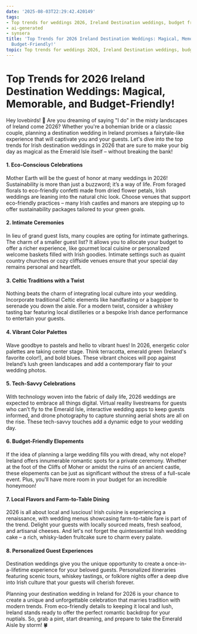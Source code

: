 ```yaml
---
date: '2025-08-03T22:29:42.420149'
tags:
- Top trends for weddings 2026, Ireland Destination weddings, budget friendly
- ai-generated
- synsera
title: 'Top Trends for 2026 Ireland Destination Weddings: Magical, Memorable, and
  Budget-Friendly!'
topic: Top trends for weddings 2026, Ireland Destination weddings, budget friendly
---
```


# Top Trends for 2026 Ireland Destination Weddings: Magical, Memorable, and Budget-Friendly!


Hey lovebirds! 🌿 Are you dreaming of saying "I do" in the misty landscapes of Ireland come 2026? Whether you're a bohemian bride or a classic couple, planning a destination wedding in Ireland promises a fairytale-like experience that will captivate you and your guests. Let's dive into the top trends for Irish destination weddings in 2026 that are sure to make your big day as magical as the Emerald Isle itself – without breaking the bank!

#### 1. Eco-Conscious Celebrations

Mother Earth will be the guest of honor at many weddings in 2026! Sustainability is more than just a buzzword; it’s a way of life. From foraged florals to eco-friendly confetti made from dried flower petals, Irish weddings are leaning into the natural chic look. Choose venues that support eco-friendly practices – many Irish castles and manors are stepping up to offer sustainability packages tailored to your green goals.

#### 2. Intimate Ceremonies

In lieu of grand guest lists, many couples are opting for intimate gatherings. The charm of a smaller guest list? It allows you to allocate your budget to offer a richer experience, like gourmet local cuisine or personalized welcome baskets filled with Irish goodies. Intimate settings such as quaint country churches or cozy cliffside venues ensure that your special day remains personal and heartfelt.

#### 3. Celtic Traditions with a Twist

Nothing beats the charm of integrating local culture into your wedding. Incorporate traditional Celtic elements like handfasting or a bagpiper to serenade you down the aisle. For a modern twist, consider a whiskey tasting bar featuring local distilleries or a bespoke Irish dance performance to entertain your guests.

#### 4. Vibrant Color Palettes

Wave goodbye to pastels and hello to vibrant hues! In 2026, energetic color palettes are taking center stage. Think terracotta, emerald green (Ireland's favorite color!), and bold blues. These vibrant choices will pop against Ireland’s lush green landscapes and add a contemporary flair to your wedding photos.

#### 5. Tech-Savvy Celebrations

With technology woven into the fabric of daily life, 2026 weddings are expected to embrace all things digital. Virtual reality livestreams for guests who can’t fly to the Emerald Isle, interactive wedding apps to keep guests informed, and drone photography to capture stunning aerial shots are all on the rise. These tech-savvy touches add a dynamic edge to your wedding day.

#### 6. Budget-Friendly Elopements

If the idea of planning a large wedding fills you with dread, why not elope? Ireland offers innumerable romantic spots for a private ceremony. Whether at the foot of the Cliffs of Moher or amidst the ruins of an ancient castle, these elopements can be just as significant without the stress of a full-scale event. Plus, you'll have more room in your budget for an incredible honeymoon!

#### 7. Local Flavors and Farm-to-Table Dining

2026 is all about local and luscious! Irish cuisine is experiencing a renaissance, with wedding menus showcasing farm-to-table fare is part of the trend. Delight your guests with locally sourced meats, fresh seafood, and artisanal cheeses. And let's not forget the quintessential Irish wedding cake – a rich, whisky-laden fruitcake sure to charm every palate.

#### 8. Personalized Guest Experiences

Destination weddings give you the unique opportunity to create a once-in-a-lifetime experience for your beloved guests. Personalized itineraries featuring scenic tours, whiskey tastings, or folklore nights offer a deep dive into Irish culture that your guests will cherish forever.

Planning your destination wedding in Ireland for 2026 is your chance to create a unique and unforgettable celebration that marries tradition with modern trends. From eco-friendly details to keeping it local and lush, Ireland stands ready to offer the perfect romantic backdrop for your nuptials. So, grab a pint, start dreaming, and prepare to take the Emerald Aisle by storm! 🍀